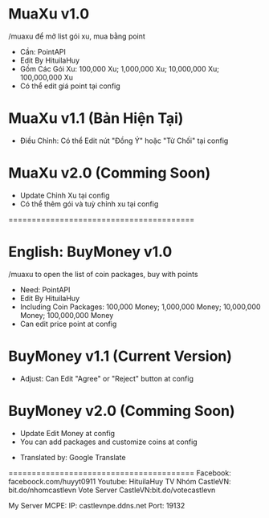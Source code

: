 # MuaXu v1.0
/muaxu để mở list gói xu, mua bằng point
- Cần: PointAPI
- Edit By HituilaHuy
- Gồm Các Gói Xu: 100,000 Xu; 1,000,000 Xu; 10,000,000 Xu; 100,000,000 Xu
- Có thể edit giá point tại config

# MuaXu v1.1 (Bản Hiện Tại)
- Điều Chỉnh: Có thể Edit nút "Đồng Ý" hoặc "Từ Chối" tại config

# MuaXu v2.0 (Comming Soon)
- Update Chỉnh Xu tại config
- Có thể thêm gói và tuỳ chỉnh xu tại config

========================================
# English: BuyMoney v1.0
/muaxu to open the list of coin packages, buy with points
- Need: PointAPI
- Edit By HituilaHuy
- Including Coin Packages: 100,000 Money;  1,000,000 Money;  10,000,000 Money;  100,000,000 Money
- Can edit price point at config

# BuyMoney v1.1 (Current Version)
- Adjust: Can Edit "Agree" or "Reject" button at config

# BuyMoney v2.0 (Comming Soon)
- Update Edit Money at config
- You can add packages and customize coins at config

* Translated by: Google Translate

========================================
Facebook: faceboock.com/huyyt0911
Youtube: HituilaHuy TV 
Nhóm CastleVN: bit.do/nhomcastlevn
Vote Server CastleVN:bit.do/votecastlevn

My Server MCPE:
IP: castlevnpe.ddns.net
Port: 19132
